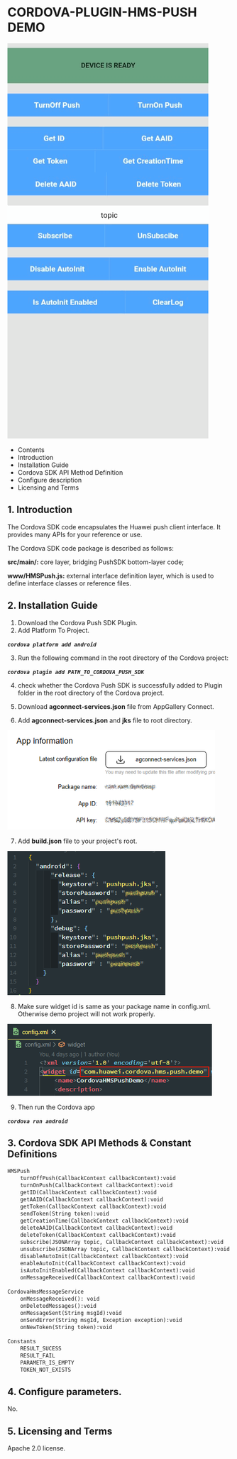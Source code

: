 # CORDOVA-PLUGIN-HMS-PUSH DEMO
![demo](.docs/hms-push-demo.gif)

- Contents
- Introduction
- Installation Guide
- Cordova SDK API Method Definition
- Configure description
- Licensing and Terms

## 1. Introduction
The Cordova SDK code encapsulates the Huawei push client interface. It provides many APIs for your reference or use.

The Cordova SDK code package is described as follows:

**src/main/:** core layer, bridging PushSDK bottom-layer code;

**www/HMSPush.js:** external interface definition layer, which is used to define interface classes or reference files.

## 2. Installation Guide

  1. Download the Cordova Push SDK Plugin.
  2. Add Platform To Project.

***```cordova platform add android```***

3. Run the following command in the root directory of the Cordova project:
   
***```cordova plugin add PATH_TO_CORDOVA_PUSH_SDK```***

4. check whether the Cordova Push SDK is successfully added to Plugin folder in the root directory of the Cordova project.

5. Download **agconnect-services.json** file from AppGallery Connect.
6. Add **agconnect-services.json** and **jks** file to root directory.
   
![agconnect](.docs/agconnect.png)

7. Add **build.json** file to your project's root.

![buildjson](.docs/buildjson.png)

8. Make sure widget id is same as your package name in config.xml. Otherwise demo project will not work properly.
 
![buildjson](.docs/config.png)

9. Then run the Cordova app 

***```cordova run android```***


## 3. Cordova SDK API Methods & Constant Definitions
   
    HMSPush   
        turnOffPush(CallbackContext callbackContext):void
        turnOnPush(CallbackContext callbackContext):void
        getID(CallbackContext callbackContext):void
        getAAID(CallbackContext callbackContext):void
        getToken(CallbackContext callbackContext):void
        sendToken(String token):void
        getCreationTime(CallbackContext callbackContext):void
        deleteAAID(CallbackContext callbackContext):void
        deleteToken(CallbackContext callbackContext):void
        subscribe(JSONArray topic, CallbackContext callbackContext):void
        unsubscribe(JSONArray topic, CallbackContext callbackContext):void
        disableAutoInit(CallbackContext callbackContext):void
        enableAutoInit(CallbackContext callbackContext):void
        isAutoInitEnabled(CallbackContext callbackContext):void
        onMessageReceived(CallbackContext callbackContext):void
        
    CordovaHmsMessageService    
        onMessageReceived(): void    
        onDeletedMessages():void 
        onMessageSent(String msgId):void  
        onSendError(String msgId, Exception exception):void  
        onNewToken(String token):void 
        
    Constants
        RESULT_SUCESS   
        RESULT_FAIL    
        PARAMETR_IS_EMPTY 
        TOKEN_NOT_EXISTS
 


## 4. Configure parameters.    
No.

## 5. Licensing and Terms  
Apache 2.0 license.
